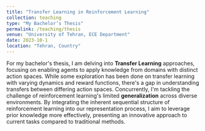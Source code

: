 ```yaml
---
title: "Transfer Learning in Reinforcement Learning"
collection: teaching
type: "My Bachelor’s Thesis"
permalink: /teaching/thesis
venue: "University of Tehran, ECE Department"
date: 2023-10-1
location: "Tehran, Country"
---
```


For my bachelor's thesis, I am delving into **Transfer Learning** approaches, focusing on enabling agents to apply knowledge from domains with distinct action spaces. While some exploration has been done on transfer learning with varying dynamics and reward functions, there's a gap in understanding transfers between differing action spaces. Concurrently, I'm tackling the challenge of reinforcement learning's limited **generalization** across diverse environments. By integrating the inherent sequential structure of reinforcement learning into our representation process, I aim to leverage prior knowledge more effectively, presenting an innovative approach to current tasks compared to traditional methods.
